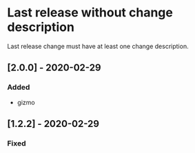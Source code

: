 # Last release without change description
Last release change must have at least one change description.
## [2.0.0] - 2020-02-29
### Added
- gizmo
## [1.2.2] - 2020-02-29
### Fixed
